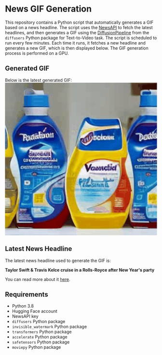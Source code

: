 # News GIF Generation
This repository contains a Python script that automatically generates a GIF based on a news headline. The script uses the [NewsAPI](https://newsapi.org/) to fetch the latest headlines, and then generates a GIF using the [DiffusionPipeline](https://github.com/huggingface/diffusers) from the `diffusers` Python package for Text-to-Video task.
The script is scheduled to run every few minutes. Each time it runs, it fetches a new headline and generates a new GIF, which is then displayed below. The GIF generation process is performed on a GPU.

## Generated GIF
Below is the latest generated GIF:
![Generated GIF](output.gif?raw=true&v=1704279935)

## Latest News Headline
The latest news headline used to generate the GIF is:

**Taylor Swift & Travis Kelce cruise in a Rolls-Royce after New Year's party**

You can read more about it [here](https://www.hindustantimes.com/entertainment/music/taylor-swift-travis-kelce-roll-out-in-400k-rolls-royce-after-rocking-brittany-patricks-new-years-101704164911017.html).

## Requirements
- Python 3.8
- Hugging Face account
- NewsAPI key
- `diffusers` Python package
- `invisible_watermark` Python package
- `transformers` Python package
- `accelerate` Python package
- `safetensors` Python package
- `moviepy` Python package
